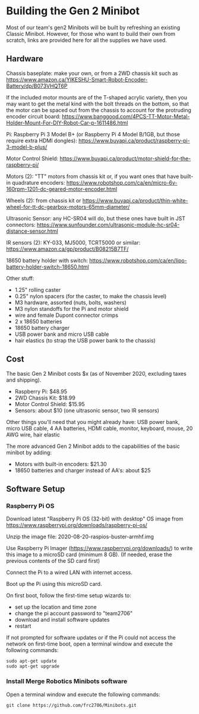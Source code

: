 # Building the Gen 2 Minibot

Most of our team's gen2 Minibots will be built by refreshing an existing Classic Minibot. However, for those who want to build their own from scratch, links are provided here for all the supplies we have used.

## Hardware

Chassis baseplate: make your own, or from a 2WD chassis kit such as https://www.amazon.ca/YIKESHU-Smart-Robot-Encoder-Battery/dp/B073VHQT6P

If the included motor mounts are of the T-shaped acrylic variety, then you may want to get the metal kind with the bolt threads on the bottom, so that the motor can be spaced out from the chassis to account for the protruding encoder circuit board: https://www.banggood.com/4PCS-TT-Motor-Metal-Holder-Mount-For-DIY-Robot-Car-p-1611486.html

Pi: Raspberry Pi 3 Model B+ (or Raspberry Pi 4 Model B/1GB, but those require extra HDMI dongles): https://www.buyapi.ca/product/raspberry-pi-3-model-b-plus/

Motor Control Shield: https://www.buyapi.ca/product/motor-shield-for-the-raspberry-pi/

Motors (2): "TT" motors from chassis kit or, if you want ones that have built-in quadrature encoders: https://www.robotshop.com/ca/en/micro-6v-160rpm-1201-dc-geared-motor-encoder.html

Wheels (2): from chassis kit or https://www.buyapi.ca/product/thin-white-wheel-for-tt-dc-gearbox-motors-65mm-diameter/

Ultrasonic Sensor: any HC-SR04 will do, but these ones have built in JST connectors: https://www.sunfounder.com/ultrasonic-module-hc-sr04-distance-sensor.html

IR sensors (2): KY-033, MJ5000, TCRT5000 or similar: https://www.amazon.ca/gp/product/B08215B7TF/

18650 battery holder with switch: https://www.robotshop.com/ca/en/lipo-battery-holder-switch-18650.html

Other stuff:
- 1.25" rolling caster
- 0.25" nylon spacers (for the caster, to make the chassis level)
- M3 hardware, assorted (nuts, bolts, washers)
- M3 nylon standoffs for the Pi and motor shield
- wire and female Dupont connector crimps
- 2 x 18650 batteries
- 18650 battery charger
- USB power bank and micro USB cable
- hair elastics (to strap the USB power bank to the chassis)

## Cost

The basic Gen 2 Minibot costs $x (as of November 2020, excluding taxes and shipping).

- Raspberry Pi: $48.95
- 2WD Chassis Kit: $18.99
- Motor Control Shield: $15.95
- Sensors: about $10 (one ultrasonic sensor, two IR sensors)

Other things you'll need that you might already have: USB power bank, micro USB cable, 4 AA batteries, HDMI cable, monitor, keyboard, mouse, 20 AWG wire, hair elastic

The more advanced Gen 2 Minibot adds to the capabilities of the basic minibot by adding:

- Motors with built-in encoders: $21.30
- 18650 batteries and charger instead of AA's: about $25

## Software Setup

### Raspberry Pi OS

Download latest "Raspberry Pi OS (32-bit) with desktop" OS image from https://www.raspberrypi.org/downloads/raspberry-pi-os/

Unzip the image file: 2020-08-20-raspios-buster-armhf.img

Use Raspberry Pi Imager (https://www.raspberrypi.org/downloads/) to write this image to a microSD card (minimum 8 GB). (If needed, erase the previous contents of the SD card first)

Connect the Pi to a wired LAN with internet access.

Boot up the Pi using this microSD card.

On first boot, follow the first-time setup wizards to:
- set up the location and time zone
- change the pi account password to "team2706"
- download and install software updates
- restart

If not prompted for software updates or if the Pi could not access the network on first-time boot, open a terminal window and execute the following commands:

    sudo apt-get update
    sudo apt-get upgrade

### Install Merge Robotics Minibots software

Open a terminal window and execute the following commands:

    git clone https://github.com/frc2706/Minibots.git

